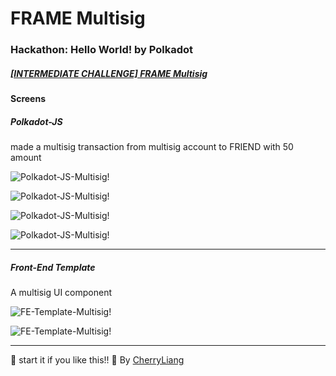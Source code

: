 # FRAME Multisig

### Hackathon: Hello World! by Polkadot

##### [[INTERMEDIATE CHALLENGE] FRAME Multisig](https://gitcoin.co/issue/Polkadot-Network/hello-world-by-polkadot/8/100023934)

#### Screens
##### Polkadot-JS 

made a multisig transaction from multisig account to FRIEND with 50 amount

![Polkadot-JS-Multisig!](/assets/Multisig-acc-PolkadotJS.jpg)

![Polkadot-JS-Multisig!](/assets/Multisig-tx-01-PolkadotJS.jpg)

![Polkadot-JS-Multisig!](/assets/Multisig-tx-3-PolkadotJS.jpg)

![Polkadot-JS-Multisig!](/assets/Multisig-acc-2-PolkadotJS.jpg)


---
##### Front-End Template
  
A multisig UI component

![FE-Template-Multisig!](/assets/Multisig-FE-Template.jpg)

![FE-Template-Multisig!](/assets/Multisig-FE-Template-01.jpg)


---

:star2: start it if you like this!!
:raising_hand: By [CherryLiang](https://github.com/CaiYiLiang)